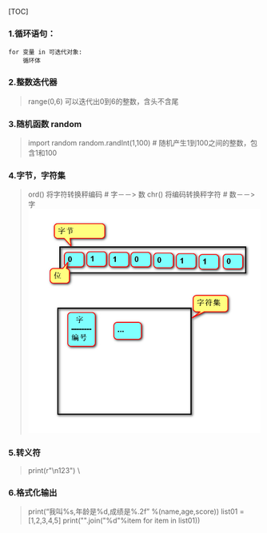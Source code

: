 [TOC]
### 1.循环语句：
```
for 变量 in 可迭代对象:
    循环体
```

### 2.整数迭代器
>range(0,6) 可以迭代出0到6的整数，含头不含尾

### 3.随机函数 random
>import random
random.randInt(1,100) # 随机产生1到100之间的整数，包含1和100

### 4.字节，字符集
>ord() 将字符转换秤编码  # 字－－> 数
chr() 将编码转换秤字符  # 数－－> 字
![字符集](../day04/字符集.jpg "字符集")

### 5.转义符
>print(r"\n123")
\

### 6.格式化输出
>print(“我叫%s,年龄是%d,成绩是%.2f” %(name,age,score))
list01 = [1,2,3,4,5]
print("".join("%d"%item for item in list01))


